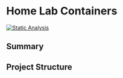 # Home Lab Containers
[![Static Analysis](https://github.com/ScottGibb/Home-Lab-Containers/actions/workflows/Static%20Analysis.yml/badge.svg)](https://github.com/ScottGibb/Home-Lab-Containers/actions/workflows/Static%20Analysis.yml)
## Summary

## Project Structure  
